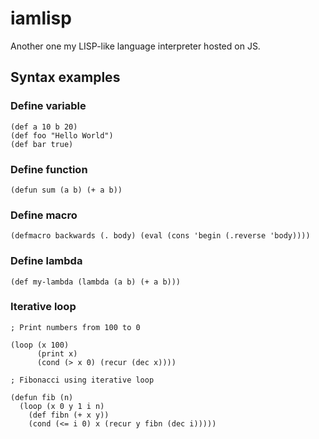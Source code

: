 # iamlisp

Another one my LISP-like language interpreter hosted on JS.

## Syntax examples

### Define variable

```
(def a 10 b 20)
(def foo "Hello World")
(def bar true)
```

### Define function

```
(defun sum (a b) (+ a b))
```

### Define macro

```
(defmacro backwards (. body) (eval (cons 'begin (.reverse 'body))))
```

### Define lambda

```
(def my-lambda (lambda (a b) (+ a b)))
```

### Iterative loop

```
; Print numbers from 100 to 0

(loop (x 100)
      (print x)
      (cond (> x 0) (recur (dec x))))

; Fibonacci using iterative loop

(defun fib (n)
  (loop (x 0 y 1 i n)
    (def fibn (+ x y))
    (cond (<= i 0) x (recur y fibn (dec i)))))
```
